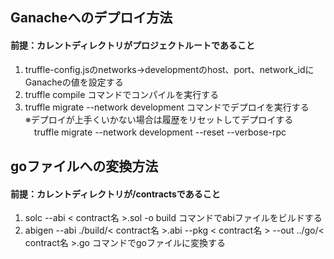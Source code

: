 ## Ganacheへのデプロイ方法
#### 前提：カレントディレクトリがプロジェクトルートであること
1. truffle-config.jsのnetworks→developmentのhost、port、network_idにGanacheの値を設定する 
2. truffle compile コマンドでコンパイルを実行する
3. truffle migrate --network development コマンドでデプロイを実行する
   <br>※デプロイが上手くいかない場合は履歴をリセットしてデプロイする
   <br>　truffle migrate --network development --reset --verbose-rpc

## goファイルへの変換方法
#### 前提：カレントディレクトリが/contractsであること
1. solc --abi < contract名 >.sol -o build コマンドでabiファイルをビルドする
2. abigen --abi ./build/< contract名 >.abi --pkg < contract名 > --out ../go/< contract名 >.go コマンドでgoファイルに変換する
